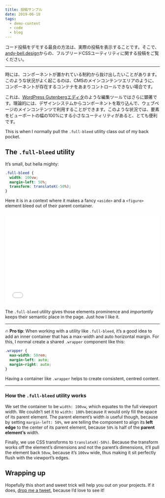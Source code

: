 ```yaml
---
title: 投稿サンプル
date: 2019-06-18
tags:
  - demo-content
  - code
  - blog
---
```

コード投稿をデモする最良の方法は、実際の投稿を表示することです。そこで、[andy-bell.design](https://andy-bell.design/wrote/creating-a-full-bleed-css-utility/)からの、フルブリードCSSユーティリティに関する投稿をご覧ください。

- - -

時には、コンポーネントが置かれている制約から抜け出したいことがあります。このような状況がよく起こるのは、CMSのメインコンテンツエリアのように、コンポーネントが存在するコンテナをあまりコントロールできない場合です。

これは、[WordPress Gutenbergエディタ](https://wordpress.org/gutenberg/)のような編集ツールではさらに顕著です。理論的には、デザインシステムからコンポーネントを取り込んで、ウェブページのメインコンテンツで利用することができます。このような状況では、要素をビューポートの幅の100%にする小さなユーティリティがあると、とても便利です。

This is when I normally pull the `.full-bleed` utility class out of my back pocket.

## The `.full-bleed` utility

It’s small, but hella mighty:

```css
.full-bleed {
  width: 100vw;
  margin-left: 50%;
  transform: translateX(-50%);
}
```

Here it is in a context where it makes a fancy `<aside>` and a `<figure>` element bleed out of their parent container.

<iframe height="300" style="width: 100%;" scrolling="no" title="Piccalilli CSS Utility — Issue  #2 — Full bleed utility" src="//codepen.io/andybelldesign/embed/Nmxrwv/?height=300&theme-id=dark&default-tab=css,result" frameborder="no" allowtransparency="true" allowfullscreen="true">
  See the Pen <a href='https://codepen.io/andybelldesign/pen/Nmxrwv/'>Piccalilli CSS Utility — Issue  #2 — Full bleed utility</a> by Andy Bell
  (<a href='https://codepen.io/andybelldesign'>@andybelldesign</a>) on <a href='https://codepen.io'>CodePen</a>.
</iframe>

The `.full-bleed` utility gives those elements prominence and *importantly* keeps their semantic place in the page. Just how I like it.

- - -

🔥 **Pro tip**: When working with a utility like `.full-bleed`, it’s a good idea to add an inner container that has a max-width and auto horizontal margin. For this, I normal create a shared `.wrapper` component like this:

```css
.wrapper {
  max-width: 50rem;
  margin-left: auto;
  margin-right: auto;
}
```

Having a container like `.wrapper` helps to create consistent, centred content.  

- - -

### How the `.full-bleed` utility works

We set the container to be `width: 100vw`, which equates to the full viewport width. We couldn’t set it to `width: 100%` because it would only fill the space of its parent element. The parent element’s width *is* useful though, because by setting `margin-left: 50%`, we are telling the component to align its **left edge** to the center of its parent element, because `50%` is half of the **parent element’s** width.

Finally, we use CSS transforms to `translateX(-50%)`. Because the transform works off the element’s dimensions and not the parent’s dimensions, it’ll pull the element back `50vw`, because it’s `100vw` wide, thus making it sit perfectly flush with the viewport’s edges.

## Wrapping up

Hopefully this short and sweet trick will help you out on your projects. If it does, [drop me a tweet](https://twitter.com/andybelldesign), because I’d love to see it!
